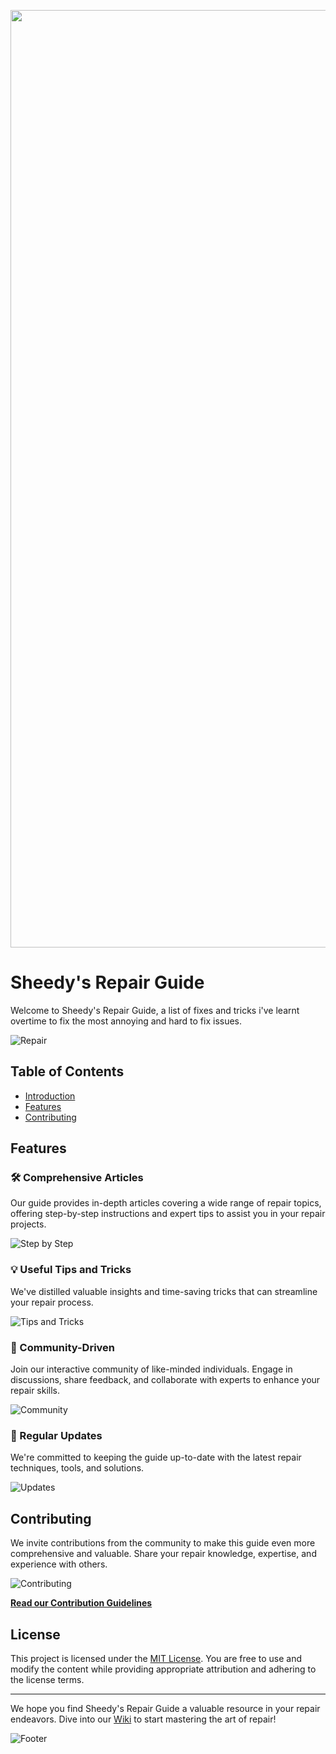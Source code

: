 <!-- Header -->
<p align="center">
  <img src="https://png.pngtree.com/background/20210711/original/pngtree-blue-minimalistic-tech-computer-banner-poster-background-picture-image_1081883.jpg" alt="Sheedy's Repair Guide Logo" width="1500">
</p>

# Sheedy's Repair Guide

Welcome to Sheedy's Repair Guide, a list of fixes and tricks i've learnt overtime to fix the most annoying and hard to fix issues.

![Repair](https://your-image-url.com/repair_image.jpg)  

## Table of Contents

- [Introduction](#introduction)
- [Features](#features)
- [Contributing](#contributing)


## Features

### 🛠️ Comprehensive Articles
Our guide provides in-depth articles covering a wide range of repair topics, offering step-by-step instructions and expert tips to assist you in your repair projects.

![Step by Step](https://your-image-url.com/step_by_step_image.jpg)

### 💡 Useful Tips and Tricks
We've distilled valuable insights and time-saving tricks that can streamline your repair process.

![Tips and Tricks](https://your-image-url.com/tips_image.jpg)

### 🤝 Community-Driven
Join our interactive community of like-minded individuals. Engage in discussions, share feedback, and collaborate with experts to enhance your repair skills.

![Community](https://your-image-url.com/community_image.jpg)

### 🔄 Regular Updates
We're committed to keeping the guide up-to-date with the latest repair techniques, tools, and solutions.

![Updates](https://your-image-url.com/updates_image.jpg)

## Contributing

We invite contributions from the community to make this guide even more comprehensive and valuable. Share your repair knowledge, expertise, and experience with others.

![Contributing](https://your-image-url.com/contribute_image.jpg)

**[Read our Contribution Guidelines](CONTRIBUTING.md)**

## License

This project is licensed under the [MIT License](LICENSE). You are free to use and modify the content while providing appropriate attribution and adhering to the license terms.

---

We hope you find Sheedy's Repair Guide a valuable resource in your repair endeavors. Dive into our [Wiki](https://github.com/leesheedy/Sheedys-Repair-Guide/wiki) to start mastering the art of repair!

![Footer](https://your-image-url.com/footer_image.jpg)
